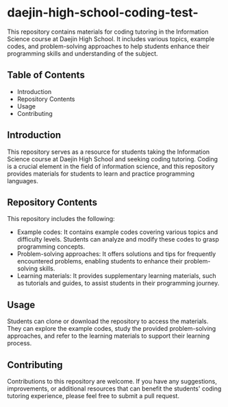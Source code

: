 # daejin-high-school-coding-test-
This repository contains materials for coding tutoring in the Information Science course at Daejin High School. It includes various topics, example codes, and problem-solving approaches to help students enhance their programming skills and understanding of the subject.

## Table of Contents
- Introduction
- Repository Contents
- Usage
- Contributing

## Introduction
This repository serves as a resource for students taking the Information Science course at Daejin High School and seeking coding tutoring. Coding is a crucial element in the field of information science, and this repository provides materials for students to learn and practice programming languages.

## Repository Contents
This repository includes the following:

- Example codes: It contains example codes covering various topics and difficulty levels. Students can analyze and modify these codes to grasp programming concepts.
- Problem-solving approaches: It offers solutions and tips for frequently encountered problems, enabling students to enhance their problem-solving skills.
- Learning materials: It provides supplementary learning materials, such as tutorials and guides, to assist students in their programming journey.

## Usage
Students can clone or download the repository to access the materials. They can explore the example codes, study the provided problem-solving approaches, and refer to the learning materials to support their learning process.

## Contributing
Contributions to this repository are welcome. If you have any suggestions, improvements, or additional resources that can benefit the students' coding tutoring experience, please feel free to submit a pull request.
